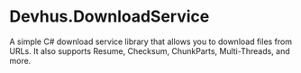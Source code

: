 # Devhus.DownloadService
A simple C# download service library that allows you to download files from URLs. It also supports Resume, Checksum, ChunkParts, Multi-Threads, and more.
